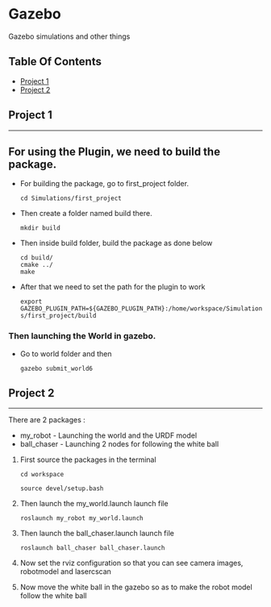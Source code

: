# Gazebo
Gazebo simulations and other things

## Table Of Contents
- [Project 1](Project-1)
- [Project 2](Project-2)

## Project 1
---
## For using the Plugin, we need to build the package.

* For building the package, go to first_project folder.

    `cd Simulations/first_project`

* Then create a folder named build there.

    `mkdir build`


* Then inside build folder, build the package as done below

    ```
    cd build/
    cmake ../
    make
    ```


* After that we need to set the path for the plugin to work

    `export GAZEBO_PLUGIN_PATH=${GAZEBO_PLUGIN_PATH}:/home/workspace/Simulations/first_project/build`

### Then launching the World in gazebo.

* Go to world folder and then 

    `gazebo submit_world6`

## Project 2
---

There are 2 packages :
* my_robot - Launching the world and the URDF model
* ball_chaser - Launching 2 nodes for following the white ball

1. First source the packages in the terminal

    `cd workspace`

    `source devel/setup.bash`
2. Then launch the my_world.launch launch file

    `roslaunch my_robot my_world.launch`

3. Then launch the ball_chaser.launch launch file

    `roslaunch ball_chaser ball_chaser.launch`

4. Now set the rviz configuration so that you can see camera images, robotmodel and lasercscan

5. Now move the white ball in the gazebo so as to make the robot model follow the white ball